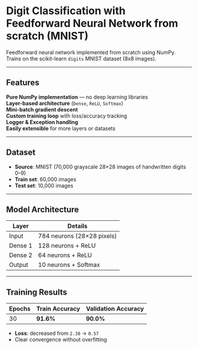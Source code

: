 # Digit Classification with Feedforward Neural Network from scratch (MNIST)

Feedforward neural network implemented from scratch using NumPy. Trains on the scikit-learn `digits` MNIST dataset (8x8 images).

---

## Features

**Pure NumPy implementation** — no deep learning libraries  
**Layer-based architecture** (`Dense`, `ReLU`, `Softmax`)  
**Mini-batch gradient descent**  
**Custom training loop** with loss/accuracy tracking  
**Logger & Exception handling**  
**Easily extensible** for more layers or datasets  

---

## Dataset

- **Source**: MNIST (70,000 grayscale 28×28 images of handwritten digits 0–9)
- **Train set**: 60,000 images  
- **Test set**: 10,000 images  

---

## Model Architecture

| Layer        | Details                  |
|--------------|--------------------------|
| Input        | 784 neurons (28×28 pixels) |
| Dense 1      | 128 neurons + ReLU        |
| Dense 2      | 64 neurons + ReLU         |
| Output       | 10 neurons + Softmax      |

---

## Training Results

| Epochs | Train Accuracy | Validation Accuracy |
|--------|---------------|---------------------|
| 30     | **91.6%**     | **90.0%**           |

- **Loss**: decreased from `2.38` → `0.57`  
- Clear convergence without overfitting
